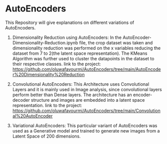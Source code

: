 # AutoEncoders
This Repository will give explanations on different variations of AutoEncoders.

1. Dimensionality Reduction using AutoEncoders:
In the AutoEncoder-Dimensionality-Reduction.ipynb file, the crop dataset was taken and dimensionality reduction was performed on the x variables reducing the dataset from 7 to 2(the latent space representation). The KMeans Algorithm was further used to cluster the datapoints in the dataset to their respective classes.
link to the project: https://github.com/oluwafavourmi/AutoEncoders/tree/main/AutoEncoder%20Dimensionality%20Reduction

2. Convolutional AutoEncoders:
This Architecture uses Convolutional Layers and it is mainly used in Image analysis, since convolutional layers perform better than Dense layers. The architecture has an encoder-decoder structure and images are embedded into a latent space representation.
link to the project: https://github.com/oluwafavourmi/AutoEncoders/tree/main/Convolutional%20AutoEncoder

3. Variational AutoEncoders:
This particular variant of AutoEncoders was used as a Generative model and trained to generate new images from a Latent Space of 200 dimensions.